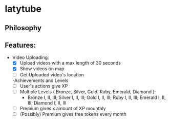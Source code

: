 # latytube

## Philosophy

## Features:

- Video Uploading:
  - [x] Upload videos with a max length of 30 seconds
  - [x] Show videos on map
  - [ ] Get Uploaded video's location
  
  -Achievements and Levels
  - [ ] User's actions give XP
  - [ ] Multiple Levels ( Bronze, Silver, Gold, Ruby, Emerald, Diamond ):
      - Bronze I, II, III; Silver I, II, III; Gold I, II, III; Ruby I, II, III; Emerald I, II, III; Diamond I, II, III
  - [ ] Premium gives x amount of XP mounthly
  - [ ] (Possibly) Premium gives free tokens every month
